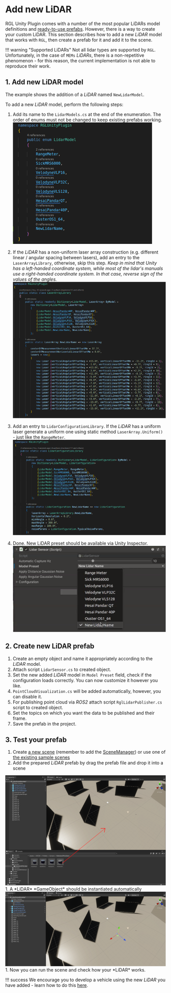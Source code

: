 # Add new LiDAR
RGL Unity Plugin comes with a number of the most popular LiDARs model definitions and [ready-to-use prefabs](../../../UserGuide/ProjectGuide/Components/Sensors/Lidar/#prefabs). However, there is a way to create your custom LiDAR. This section describes how to add a new *LiDAR* model that works with `RGL`, then create a prefab for it and add it to the scene.

!!! warning "Supported LiDARs"
    Not all lidar types are supported by `RGL`. Unfortunately, in the case of `MEMs` *LiDARs*, there is a non-repetitive phenomenon - for this reason, the current implementation is not able to reproduce their work.

## 1. Add new LiDAR model
The example shows the addition of a *LiDAR* named `NewLidarModel`.

To add a new *LiDAR* model, perform the following steps:

1. Add its name to the `LidarModels.cs` at the end of the enumeration. The order of enums must not be changed to keep existing prefabs working.
![lidar_models](lidar_models.png)

1. If the *LiDAR* has a non-uniform laser array construction (e.g. different linear / angular spacing between lasers), add an entry to the `LaserArrayLibrary`, otherwise, skip this step. *Keep in mind that Unity has a left-handed coordinate system, while most of the lidar's manuals use a right-handed coordinate system. In that case, reverse sign of the values of the angles.*
![lidar_array](lidar_array.png)

1. Add an entry to `LidarConfigurationLibrary`. If the *LiDAR* has a uniform laser generate a uniform one using static method `LaserArray.Uniform()` - just like the `RangeMeter`.
![lidar_configuration](lidar_configuration.png)

1. Done. New LiDAR preset should be available via Unity Inspector.
![done](done.png)

## 2. Create new LiDAR prefab

1. Create an empty object and name it appropriately according to the *LiDAR* model.
1. Attach script `LidarSensor.cs` to created object.
1. Set the new added *LiDAR* model in `Model Preset` field, check if the configuration loads correctly. You can now customize it however you like.
1. `PointCloudVisualization.cs` will be added automatically, however, you can disable it.
1. For publishing point cloud via *ROS2* attach script `RglLidarPublisher.cs` script to created object.
1. Set the topics on which you want the data to be published and their frame.
2. Save the prefab in the project.

## 3. Test your prefab

1. Create [a new scene](../AddANewScene/AddANewScene) (remember to add the [SceneManager](../AddANewScene/AddASceneManager)) or use one of [the existing sample scenes](../../../UserGuide/ProjectGuide/DefaultExistingScenes/#rgl-test-scenes)
1. Add the prepared *LiDAR* prefab by drag the prefab file and drop it into a scene
<img src="img/AddPrefabLidar.png" width="700">
1. A *LiDAR* *GameObject* should be instantiated automatically
<img src="img/PrefabLidarObject.png" width="700">
1. Now you can run the scene and check how your *LiDAR* works.

!!! success
    We encourage you to develop a vehicle using the new *LiDAR* you have added - learn how to do this [here](../../Tutorials/AddANewVehicle/).
